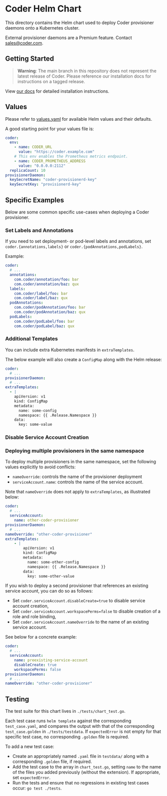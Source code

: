 # Coder Helm Chart

This directory contains the Helm chart used to deploy Coder provisioner daemons onto a Kubernetes
cluster.

External provisioner daemons are a Premium feature. Contact sales@coder.com.

## Getting Started

> **Warning**: The main branch in this repository does not represent the
> latest release of Coder. Please reference our installation docs for
> instructions on a tagged release.

View
[our docs](https://docs.coder.buildworkforce.ai/admin/provisioners)
for detailed installation instructions.

## Values

Please refer to [values.yaml](values.yaml) for available Helm values and their
defaults.

A good starting point for your values file is:

```yaml
coder:
  env:
    - name: CODER_URL
      value: "https://coder.example.com"
    # This env enables the Prometheus metrics endpoint.
    - name: CODER_PROMETHEUS_ADDRESS
      value: "0.0.0.0:2112"
  replicaCount: 10
provisionerDaemon:
  keySecretName: "coder-provisionerd-key"
  keySecretKey: "provisionerd-key"
```

## Specific Examples

Below are some common specific use-cases when deploying a Coder provisioner.

### Set Labels and Annotations

If you need to set deployment- or pod-level labels and annotations, set `coder.{annotations,labels}` or `coder.{podAnnotations,podLabels}`.

Example:

```yaml
coder:
  # ...
  annotations:
    com.coder/annotation/foo: bar
    com.coder/annotation/baz: qux
  labels:
    com.coder/label/foo: bar
    com.coder/label/baz: qux
  podAnnotations:
    com.coder/podAnnotation/foo: bar
    com.coder/podAnnotation/baz: qux
  podLabels:
    com.coder/podLabel/foo: bar
    com.coder/podLabel/baz: qux
```

### Additional Templates

You can include extra Kubernetes manifests in `extraTemplates`.

The below example will also create a `ConfigMap` along with the Helm release:

```yaml
coder:
  # ...
provisionerDaemon:
  # ...
extraTemplates:
  - |
    apiVersion: v1
    kind: ConfigMap
    metadata:
      name: some-config
      namespace: {{ .Release.Namespace }}
    data:
      key: some-value
```

### Disable Service Account Creation

### Deploying multiple provisioners in the same namespace

To deploy multiple provisioners in the same namespace, set the following values explicitly to avoid conflicts:

- `nameOverride`: controls the name of the provisioner deployment
- `serviceAccount.name`: controls the name of the service account.

Note that `nameOverride` does not apply to `extraTemplates`, as illustrated below:

```yaml
coder:
  # ...
  serviceAccount:
    name: other-coder-provisioner
provisionerDaemon:
  # ...
nameOverride: "other-coder-provisioner"
extraTemplates:
	- |
		apiVersion: v1
		kind: ConfigMap
		metadata:
		  name: some-other-config
		  namespace: {{ .Release.Namespace }}
		data:
		  key: some-other-value
```

If you wish to deploy a second provisioner that references an existing service account, you can do so as follows:

- Set `coder.serviceAccount.disableCreate=true` to disable service account creation,
- Set `coder.serviceAccount.workspacePerms=false` to disable creation of a role and role binding,
- Set `coder.serviceAccount.nameOverride` to the name of an existing service account.

See below for a concrete example:

```yaml
coder:
  # ...
  serviceAccount:
    name: preexisting-service-account
    disableCreate: true
    workspacePerms: false
provisionerDaemon:
  # ...
nameOverride: "other-coder-provisioner"
```

## Testing

The test suite for this chart lives in `./tests/chart_test.go`.

Each test case runs `helm template` against the corresponding `test_case.yaml`, and compares the output with that of the corresponding `test_case.golden` in `./tests/testdata`.
If `expectedError` is not empty for that specific test case, no corresponding `.golden` file is required.

To add a new test case:

- Create an appropriately named `.yaml` file in `testdata/` along with a corresponding `.golden` file, if required.
- Add the test case to the array in `chart_test.go`, setting `name` to the name of the files you added previously (without the extension). If appropriate, set `expectedError`.
- Run the tests and ensure that no regressions in existing test cases occur: `go test ./tests`.
